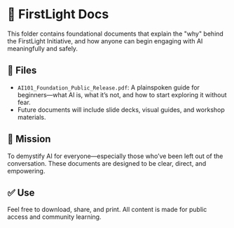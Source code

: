 # 📘 FirstLight Docs

This folder contains foundational documents that explain the "why" behind the FirstLight Initiative, and how anyone can begin engaging with AI meaningfully and safely.

## 📂 Files

- `AI101_Foundation_Public_Release.pdf`: A plainspoken guide for beginners—what AI is, what it’s not, and how to start exploring it without fear.
- Future documents will include slide decks, visual guides, and workshop materials.

## 📎 Mission
To demystify AI for everyone—especially those who’ve been left out of the conversation. These documents are designed to be clear, direct, and empowering.

## ✅ Use
Feel free to download, share, and print. All content is made for public access and community learning.
